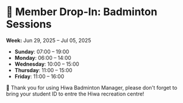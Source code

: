 # 🎾 Member Drop-In: Badminton Sessions
**Week:** Jun 29, 2025 – Jul 05, 2025

- **Sunday**: 07:00 – 19:00
- **Monday**: 06:00 – 14:00
- **Wednesday**: 10:00 – 15:00
- **Thursday**: 11:00 – 15:00
- **Friday**: 11:00 – 16:00

📣 Thank you for using Hiwa Badminton Manager, please don't forget to bring your student ID to entre the Hiwa recreation centre!
